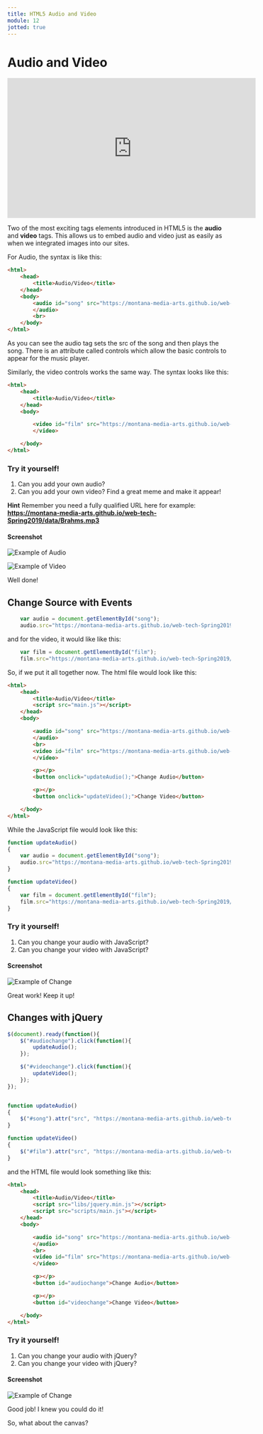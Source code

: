 ```yaml
---
title: HTML5 Audio and Video
module: 12
jotted: true
---
```


# Audio and Video

<iframe width="560" height="315" src="https://www.youtube.com/embed/pu0i31fMOpQ" frameborder="0" allow="accelerometer; autoplay; encrypted-media; gyroscope; picture-in-picture" allowfullscreen></iframe>

Two of the most exciting tags elements introduced in HTML5 is the **audio** and **video** tags.  This allows us to embed audio and video just as easily as when we integrated images into our sites.

For Audio, the syntax is like this:

```html
<html>
    <head>
        <title>Audio/Video</title>
    </head>
    <body>
        <audio id="song" src="https://montana-media-arts.github.io/web-tech-Spring2019/data/Brahms.mp3" controls="controls">
        </audio>
        <br>
    </body>
</html>
```

As you can see the audio tag sets the src of the song and then plays the song.  There is an attribute called controls which allow the basic controls to appear for the music player.

Similarly, the video controls works the same way.  The syntax looks like this:

```html
<html>
    <head>
        <title>Audio/Video</title>
    </head>
    <body>

        <video id="film" src="https://montana-media-arts.github.io/web-tech-Spring2019/data/BOOM.mp4" type="video/mp4" controls="true">
        </video>

    </body>
</html>
```


### Try it yourself!

1. Can you add your own audio? 
2. Can you add your own video? Find a great meme and make it appear!

**Hint** Remember you need a fully qualified URL here for example: **https://montana-media-arts.github.io/web-tech-Spring2019/data/Brahms.mp3**

#### Screenshot

![Example of Audio](../imgs/audio.png "Example of Audio")

![Example of Video](../imgs/video.png "Example of Video")

<div id="jotted-demo-1" class="jotted-theme-stacked"></div>

<script>
    new Jotted(document.querySelector("#jotted-demo-1"), {
    files: [
        {
            type: "js",
            hide: false,
            url:"https://raw.githubusercontent.com/Montana-Media-Arts/441-WebTech-Spring2019/master/Week%2011%20Examples/handsonscript.js"
        },
        {
            type: "html",
            hide: false,
            url:"https://raw.githubusercontent.com/Montana-Media-Arts/441-WebTech-Spring2019/master/Week%2011%20Examples/HandsOnExample.html"

    }],
    showBlank: false,
    showResult: true,
    runScripts: true,
    plugins: [
        { name: 'ace', options: { "maxLines": 100, "Lines": 100 } },
        // { name: 'console', options: { autoClear: true } },
    ]
});
</script>

Well done!

## Change Source with Events

```javascript
    var audio = document.getElementById("song");
    audio.src="https://montana-media-arts.github.io/web-tech-Spring2019/data/Schubert.mp3";
```

and for the video, it would like like this:

```javascript
    var film = document.getElementById("film");
    film.src="https://montana-media-arts.github.io/web-tech-Spring2019/data/Cat.mp4";
```

So, if we put it all together now.  The html file would look like this:

```html
<html>
    <head>
        <title>Audio/Video</title>
        <script src="main.js"></script>
    </head>
    <body>

        <audio id="song" src="https://montana-media-arts.github.io/web-tech-Spring2019/data/Brahms.mp3" controls="controls">
        </audio>
        <br>
        <video id="film" src="https://montana-media-arts.github.io/web-tech-Spring2019/data/BOOM.mp4" type="video/mp4" controls="true">
        </video>

        <p></p>
        <button onclick="updateAudio();">Change Audio</button>

        <p></p>
        <button onclick="updateVideo();">Change Video</button>

    </body>
</html>
```

While the JavaScript file would look like this:

```javascript
function updateAudio()
{
    var audio = document.getElementById("song");
    audio.src="https://montana-media-arts.github.io/web-tech-Spring2019/data/Schubert.mp3";
}

function updateVideo()
{
    var film = document.getElementById("film");
    film.src="https://montana-media-arts.github.io/web-tech-Spring2019/data/Cat.mp4";
}
```

### Try it yourself!

1. Can you change your audio with JavaScript?
2. Can you change your video with JavaScript?

#### Screenshot

![Example of Change](../imgs/change.png "Example of Change")


<div id="jotted-demo-2" class="jotted-theme-stacked"></div>

<script>
    new Jotted(document.querySelector("#jotted-demo-2"), {
    files: [
        {
            type: "js",
            hide: false,
            url:"https://raw.githubusercontent.com/Montana-Media-Arts/441-WebTech-Spring2019/master/Week%2011%20Examples/handsonscript.js"
        },
        {
            type: "html",
            hide: false,
            url:"https://raw.githubusercontent.com/Montana-Media-Arts/441-WebTech-Spring2019/master/Week%2011%20Examples/HandsOnExample.html"

    }],
    showBlank: false,
    showResult: true,
    runScripts: true,
    plugins: [
        { name: 'ace', options: { "maxLines": 100, "Lines": 100 } },
        // { name: 'console', options: { autoClear: true } },
    ]
});
</script>

Great work! Keep it up!

## Changes with jQuery

```javascript
$(document).ready(function(){
    $("#audiochange").click(function(){
        updateAudio();
    });

    $("#videochange").click(function(){
        updateVideo();
    });
});


function updateAudio()
{
    $("#song").attr("src", "https://montana-media-arts.github.io/web-tech-Spring2019/data/Schubert.mp3"); 
}

function updateVideo()
{
    $("#film").attr("src", "https://montana-media-arts.github.io/web-tech-Spring2019/data/Cat.mp4");
}

```

and the HTML file would look something like this:

```html
<html>
    <head>
        <title>Audio/Video</title>
        <script src="libs/jquery.min.js"></script>
        <script src="scripts/main.js"></script>
    </head>
    <body>

        <audio id="song" src="https://montana-media-arts.github.io/web-tech-Spring2019/data/Brahms.mp3" controls="controls">
        </audio>
        <br>
        <video id="film" src="https://montana-media-arts.github.io/web-tech-Spring2019/data/BOOM.mp4" type="video/mp4" controls="true">
        </video>

        <p></p>
        <button id="audiochange">Change Audio</button>

        <p></p>
        <button id="videochange">Change Video</button>

    </body>
</html>
```


### Try it yourself!

1. Can you change your audio with jQuery?
2. Can you change your video with jQuery?

#### Screenshot

![Example of Change](../imgs/change.png "Example of Change")

<div id="jotted-demo-3" class="jotted-theme-stacked"></div>

<script>
    new Jotted(document.querySelector("#jotted-demo-3"), {
    files: [
        {
            type: "js",
            hide: false,
            url:"https://raw.githubusercontent.com/Montana-Media-Arts/441-WebTech-Spring2019/master/Week%2011%20Examples/handsonscript.js"
        },
        {
            type: "html",
            hide: false,
            url:"https://raw.githubusercontent.com/Montana-Media-Arts/441-WebTech-Spring2019/master/Week%2011%20Examples/HandsOnExample.html"

    }],
    showBlank: false,
    showResult: true,
    runScripts: true,
    plugins: [
        { name: 'ace', options: { "maxLines": 100, "Lines": 100 } },
        // { name: 'console', options: { autoClear: true } },
    ]
});
</script>

Good job! I knew you could do it!

So, what about the canvas?
